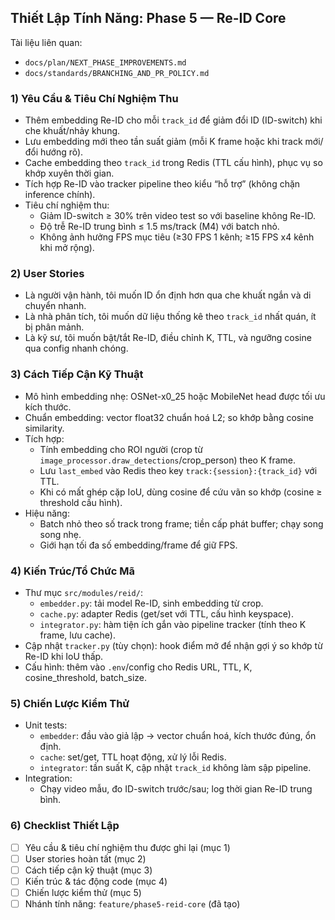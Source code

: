 ## Thiết Lập Tính Năng: Phase 5 — Re-ID Core

Tài liệu liên quan:
- `docs/plan/NEXT_PHASE_IMPROVEMENTS.md`
- `docs/standards/BRANCHING_AND_PR_POLICY.md`

### 1) Yêu Cầu & Tiêu Chí Nghiệm Thu
- Thêm embedding Re-ID cho mỗi `track_id` để giảm đổi ID (ID-switch) khi che khuất/nhảy khung.
- Lưu embedding mới theo tần suất giảm (mỗi K frame hoặc khi track mới/đổi hướng rõ).
- Cache embedding theo `track_id` trong Redis (TTL cấu hình), phục vụ so khớp xuyên thời gian.
- Tích hợp Re-ID vào tracker pipeline theo kiểu “hỗ trợ” (không chặn inference chính).
- Tiêu chí nghiệm thu:
  - Giảm ID-switch ≥ 30% trên video test so với baseline không Re-ID.
  - Độ trễ Re-ID trung bình ≤ 1.5 ms/track (M4) với batch nhỏ.
  - Không ảnh hưởng FPS mục tiêu (≥30 FPS 1 kênh; ≥15 FPS x4 kênh khi mở rộng).

### 2) User Stories
- Là người vận hành, tôi muốn ID ổn định hơn qua che khuất ngắn và di chuyển nhanh.
- Là nhà phân tích, tôi muốn dữ liệu thống kê theo `track_id` nhất quán, ít bị phân mảnh.
- Là kỹ sư, tôi muốn bật/tắt Re-ID, điều chỉnh K, TTL, và ngưỡng cosine qua config nhanh chóng.

### 3) Cách Tiếp Cận Kỹ Thuật
- Mô hình embedding nhẹ: OSNet-x0_25 hoặc MobileNet head được tối ưu kích thước.
- Chuẩn embedding: vector float32 chuẩn hoá L2; so khớp bằng cosine similarity.
- Tích hợp:
  - Tính embedding cho ROI người (crop từ `image_processor.draw_detections`/crop_person) theo K frame.
  - Lưu `last_embed` vào Redis theo key `track:{session}:{track_id}` với TTL.
  - Khi có mất ghép cặp IoU, dùng cosine để cứu vãn so khớp (cosine ≥ threshold cấu hình).
- Hiệu năng:
  - Batch nhỏ theo số track trong frame; tiền cấp phát buffer; chạy song song nhẹ.
  - Giới hạn tối đa số embedding/frame để giữ FPS.

### 4) Kiến Trúc/Tổ Chức Mã
- Thư mục `src/modules/reid/`:
  - `embedder.py`: tải model Re-ID, sinh embedding từ crop.
  - `cache.py`: adapter Redis (get/set với TTL, cấu hình keyspace).
  - `integrator.py`: hàm tiện ích gắn vào pipeline tracker (tính theo K frame, lưu cache).
- Cập nhật `tracker.py` (tùy chọn): hook điểm mở để nhận gợi ý so khớp từ Re-ID khi IoU thấp.
- Cấu hình: thêm vào `.env`/config cho Redis URL, TTL, K, cosine_threshold, batch_size.

### 5) Chiến Lược Kiểm Thử
- Unit tests:
  - `embedder`: đầu vào giả lập → vector chuẩn hoá, kích thước đúng, ổn định.
  - `cache`: set/get, TTL hoạt động, xử lý lỗi Redis.
  - `integrator`: tần suất K, cập nhật `track_id` không làm sập pipeline.
- Integration:
  - Chạy video mẫu, đo ID-switch trước/sau; log thời gian Re-ID trung bình.

### 6) Checklist Thiết Lập
- [ ] Yêu cầu & tiêu chí nghiệm thu được ghi lại (mục 1)
- [ ] User stories hoàn tất (mục 2)
- [ ] Cách tiếp cận kỹ thuật (mục 3)
- [ ] Kiến trúc & tác động code (mục 4)
- [ ] Chiến lược kiểm thử (mục 5)
- [ ] Nhánh tính năng: `feature/phase5-reid-core` (đã tạo)
